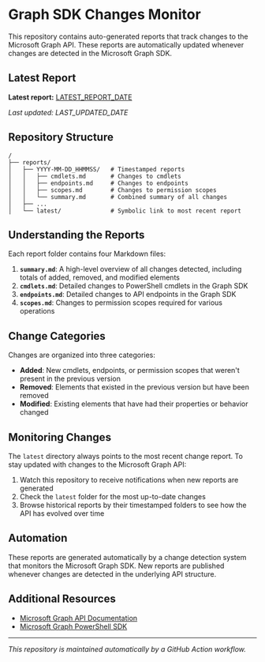 # Graph SDK Changes Monitor

This repository contains auto-generated reports that track changes to the Microsoft Graph API. These reports are automatically updated whenever changes are detected in the Microsoft Graph SDK.

## Latest Report

**Latest report:** [LATEST_REPORT_DATE](./latest/)

*Last updated: LAST_UPDATED_DATE*

## Repository Structure

```
/
├── reports/
│   ├── YYYY-MM-DD_HHMMSS/   # Timestamped reports
│   │   ├── cmdlets.md       # Changes to cmdlets
│   │   ├── endpoints.md     # Changes to endpoints
│   │   ├── scopes.md        # Changes to permission scopes
│   │   └── summary.md       # Combined summary of all changes
│   ├── ...
│   └── latest/              # Symbolic link to most recent report
```

## Understanding the Reports

Each report folder contains four Markdown files:

1. **`summary.md`**: A high-level overview of all changes detected, including totals of added, removed, and modified elements
2. **`cmdlets.md`**: Detailed changes to PowerShell cmdlets in the Graph SDK
3. **`endpoints.md`**: Detailed changes to API endpoints in the Graph SDK
4. **`scopes.md`**: Changes to permission scopes required for various operations

## Change Categories

Changes are organized into three categories:

- **Added**: New cmdlets, endpoints, or permission scopes that weren't present in the previous version
- **Removed**: Elements that existed in the previous version but have been removed
- **Modified**: Existing elements that have had their properties or behavior changed

## Monitoring Changes

The `latest` directory always points to the most recent change report. To stay updated with changes to the Microsoft Graph API:

1. Watch this repository to receive notifications when new reports are generated
2. Check the `latest` folder for the most up-to-date changes
3. Browse historical reports by their timestamped folders to see how the API has evolved over time

## Automation

These reports are generated automatically by a change detection system that monitors the Microsoft Graph SDK. New reports are published whenever changes are detected in the underlying API structure.

## Additional Resources

- [Microsoft Graph API Documentation](https://learn.microsoft.com/en-us/graph/overview)
- [Microsoft Graph PowerShell SDK](https://learn.microsoft.com/en-us/powershell/microsoftgraph/overview)

---

*This repository is maintained automatically by a GitHub Action workflow.*
